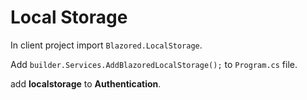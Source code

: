 # Local Storage

In client project import ``Blazored.LocalStorage``.

Add ``builder.Services.AddBlazoredLocalStorage();`` to ``Program.cs`` file.

add **localstorage** to **Authentication**.

```C#

```